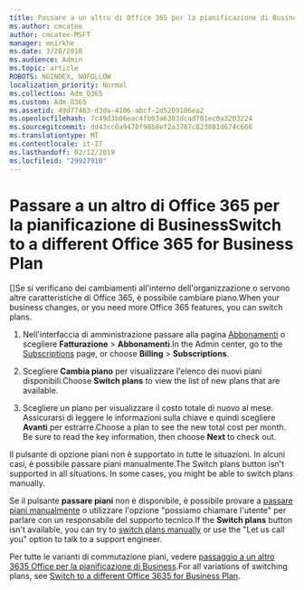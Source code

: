```yaml
---
title: Passare a un altro di Office 365 per la pianificazione di Business
ms.author: cmcatee
author: cmcatee-MSFT
manager: mnirkhe
ms.date: 3/20/2018
ms.audience: Admin
ms.topic: article
ROBOTS: NOINDEX, NOFOLLOW
localization_priority: Normal
ms.collection: Adm_O365
ms.custom: Adm_O365
ms.assetid: 49d77463-d3da-4106-abcf-2d5209106ea2
ms.openlocfilehash: 7c49d3b06eac4fb03a6303dcad701ec0a3203224
ms.sourcegitcommit: dd43cc0a9470f98b8ef2a3787c823801d674c666
ms.translationtype: MT
ms.contentlocale: it-IT
ms.lasthandoff: 02/12/2019
ms.locfileid: "29927910"
---
```

# <a name="switch-to-a-different-office-365-for-business-plan"></a><span data-ttu-id="c9598-102">Passare a un altro di Office 365 per la pianificazione di Business</span><span class="sxs-lookup"><span data-stu-id="c9598-102">Switch to a different Office 365 for Business Plan</span></span>

<span data-ttu-id="c9598-103">[]Se si verificano dei cambiamenti all'interno dell'organizzazione o servono altre caratteristiche di Office 365, è possibile cambiare piano.</span><span class="sxs-lookup"><span data-stu-id="c9598-103">When your business changes, or you need more Office 365 features, you can switch plans.</span></span>
  
1. <span data-ttu-id="c9598-104">Nell'interfaccia di amministrazione passare alla pagina [Abbonamenti](https://go.microsoft.com/fwlink/p/?linkid=842054) o scegliere **Fatturazione** \> **Abbonamenti**.</span><span class="sxs-lookup"><span data-stu-id="c9598-104">In the Admin center, go to the [Subscriptions](https://go.microsoft.com/fwlink/p/?linkid=842054) page, or choose **Billing** \> **Subscriptions**.</span></span>
    
2. <span data-ttu-id="c9598-105">Scegliere **Cambia piano** per visualizzare l'elenco dei nuovi piani disponibili.</span><span class="sxs-lookup"><span data-stu-id="c9598-105">Choose **Switch plans** to view the list of new plans that are available.</span></span> 
    
3. <span data-ttu-id="c9598-p101">Scegliere un piano per visualizzare il costo totale di nuovo al mese. Assicurarsi di leggere le informazioni sulla chiave e quindi scegliere **Avanti** per estrarre.</span><span class="sxs-lookup"><span data-stu-id="c9598-p101">Choose a plan to see the new total cost per month. Be sure to read the key information, then choose **Next** to check out.</span></span> 
    
<span data-ttu-id="c9598-p102">Il pulsante di opzione piani non è supportato in tutte le situazioni. In alcuni casi, è possibile passare piani manualmente.</span><span class="sxs-lookup"><span data-stu-id="c9598-p102">The Switch plans button isn't supported in all situations. In some cases, you might be able to switch plans manually.</span></span>
  
<span data-ttu-id="c9598-110">Se il pulsante **passare piani** non è disponibile, è possibile provare a [passare piani manualmente](https://support.office.com/article/eb0d0680-5677-41a0-8c46-4b9d47f1c209) o utilizzare l'opzione "possiamo chiamare l'utente" per parlare con un responsabile del supporto tecnico.</span><span class="sxs-lookup"><span data-stu-id="c9598-110">If the **Switch plans** button isn't available, you can try to [switch plans manually](https://support.office.com/article/eb0d0680-5677-41a0-8c46-4b9d47f1c209) or use the "Let us call you" option to talk to a support engineer.</span></span> 
  
<span data-ttu-id="c9598-111">Per tutte le varianti di commutazione piani, vedere [passaggio a un altro 3635 Office per la pianificazione di Business](https://support.office.com/article/49d77463-d3da-4106-abcf-2d5209106ea2).</span><span class="sxs-lookup"><span data-stu-id="c9598-111">For all variations of switching plans, see [Switch to a different Office 3635 for Business Plan](https://support.office.com/article/49d77463-d3da-4106-abcf-2d5209106ea2).</span></span>
  

